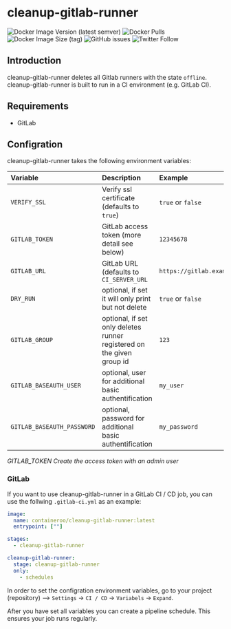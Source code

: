 # cleanup-gitlab-runner

![Docker Image Version (latest semver)](https://img.shields.io/docker/v/containeroo/cleanup-gitlab-runner?style=flat-square)
![Docker Pulls](https://img.shields.io/docker/pulls/containeroo/cleanup-gitlab-runner?style=flat-square)
![Docker Image Size (tag)](https://img.shields.io/docker/image-size/containeroo/cleanup-gitlab-runner/latest?style=flat-square)
![GitHub issues](https://img.shields.io/github/issues/containeroo/cleanup-gitlab-runner?style=flat-square)
![Twitter Follow](https://img.shields.io/twitter/follow/containeroo?style=social)

## Introduction

cleanup-gitlab-runner deletes all Gitlab runners with the state `offline`.
cleanup-gitlab-runner is built to run in a CI environment (e.g. GitLab CI).

## Requirements

- GitLab

## Configration

cleanup-gitlab-runner takes the following environment variables:

| Variable                   | Description                                                             | Example                      |
| :------------------------- | :---------------------------------------------------------------------- | :--------------------------- |
| `VERIFY_SSL`               | Verify ssl certificate (defaults to `true`)                             | `true` or `false`            |
| `GITLAB_TOKEN`             | GitLab access token (more detail see below)                             | `12345678`                   |
| `GITLAB_URL`               | GitLab URL (defaults to `CI_SERVER_URL`                                 | `https://gitlab.example.com` |
| `DRY_RUN`                  | optional, if set it will only print but not delete                      | `true` or `false`            |
| `GITLAB_GROUP`             | optional, if set only deletes runner registered on the given group id   | `123`                        |
| `GITLAB_BASEAUTH_USER`     | optional, user for additional basic authentification                    | `my_user`                    |
| `GITLAB_BASEAUTH_PASSWORD` | optional, password for additional basic authentification                | `my_password`                |

*GITLAB_TOKEN*
*Create the access token with an admin user*

### GitLab

If you want to use cleanup-gitlab-runner in a GitLab CI / CD job, you can use the follwing `.gitlab-ci.yml` as an example:

```yaml
image:
  name: containeroo/cleanup-gitlab-runner:latest
  entrypoint: [""]

stages:
  - cleanup-gitlab-runner

cleanup-gitlab-runner:
  stage: cleanup-gitlab-runner
  only:
    - schedules
```

In order to set the configration environment variables, go to your project (repository) -->  `Settings` -> `CI / CD` -> `Variabels` -> `Expand`.

After you have set all variables you can create a pipeline schedule. This ensures your job runs regularly.
